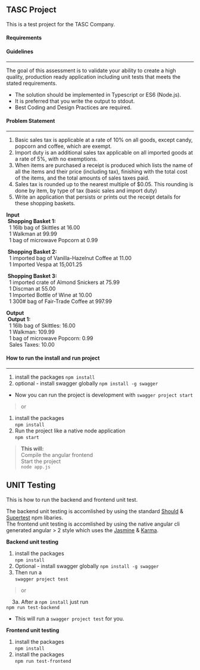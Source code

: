 ## TASC Project
This is a test project for the TASC Company.

#### Requirements

#### Guidelines
---
The goal of this assessment is to validate your ability to create a high quality, production
ready application including unit tests that meets the stated requirements.

* The solution should be implemented in Typescript or ES6 (Node.js).
* It is preferred that you write the output to stdout. 
* Best Coding and Design Practices are required.

#### Problem Statement
---
1.	Basic sales tax is applicable at a rate of 10% on all goods, except candy, popcorn and coffee, which are exempt.
2.	Import duty is an additional sales tax applicable on all imported goods at a rate of 5%, with no exemptions.
3.	When items are purchased a receipt is produced which lists the name of all the items and their price (including tax), finishing with the total cost of the items, and the total amounts of sales taxes paid.
4.	Sales tax is rounded up to the nearest multiple of $0.05. This rounding is done by item, by type of tax (basic sales and import duty)
5.	Write an application that persists or prints out the receipt details for these shopping baskets.

__Input__ 
<br>
&nbsp;__Shopping Basket 1:__
<br>
&nbsp;&nbsp;1 16lb bag of Skittles at 16.00<br>
&nbsp;&nbsp;1 Walkman at 99.99<br>
&nbsp;&nbsp;1 bag of microwave Popcorn at 0.99<br>

&nbsp;__Shopping Basket 2:__
<br>
&nbsp;&nbsp;1 imported bag of Vanilla-Hazelnut Coffee at 11.00<br>
&nbsp;&nbsp;1 Imported Vespa at 15,001.25<br>

&nbsp;__Shopping Basket 3:__
<br>
&nbsp;&nbsp;1 imported crate of Almond Snickers at 75.99<br>
&nbsp;&nbsp;1 Discman at 55.00<br>
&nbsp;&nbsp;1 Imported Bottle of Wine at 10.00<br>
&nbsp;&nbsp;1 300# bag of Fair-Trade Coffee at 997.99<br>

__Output__
<br>
&nbsp;__Output 1:__
<br>
&nbsp;&nbsp;1 16lb bag of Skittles: 16.00<br>
&nbsp;&nbsp;1 Walkman: 109.99<br>
&nbsp;&nbsp;1 bag of microwave Popcorn: 0.99<br>
&nbsp;&nbsp;Sales Taxes: 10.00<br>

#### How to run the install and run project
***
1. install the packages
`npm install`
2. optional - install swagger globally
`npm install -g swagger`
- Now you can run the project is development with
`swagger project start`

> or

1. install the packages<br>
`npm install`<br>
2. Run the project like a native node application<br>
`npm start`<br>
> __This will:__<br>
> Compile the angular frontend<br>
> Start the project <br>`node app.js`<br>

## UNIT Testing
This is how to run the backend and frontend unit test.

The backend unit testing is accomlished by using the standard [Should][1] & [Supertest][2] npm libaries.<br>
The frontend unit testing is accomlished by using the native angular cli generated angular > 2 style 
which uses the [Jasmine][3] & [Karma][4].

__Backend unit testing__
1. install the packages<br>
`npm install`<br>
2. Optional - install swagger globally
`npm install -g swagger`
3. Then run a<br>
`swagger project test`

> or

&nbsp;&nbsp;&nbsp;&nbsp;3a. After a `npm install` just run<br>
`npm run test-backend`
- This will run a `swagger project test` for you.

__Frontend unit testing__
1. install the packages<br>
`npm install`<br>
2. install the packages<br>
`npm run test-frontend`<br>





















[1]: https://www.npmjs.com/package/should
[2]: https://www.npmjs.com/package/supertest
[3]: https://www.npmjs.com/package/jasmine
[4]: https://www.npmjs.com/package/karma





